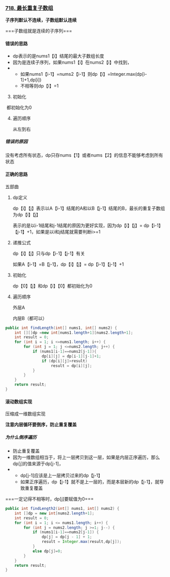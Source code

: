 ### [718. 最长重复子数组](https://leetcode-cn.com/problems/maximum-length-of-repeated-subarray/)

**子序列默认不连续，子数组默认连续**

===子数组就是连续的子序列===

#### 错误的思路

- dp表示的是nums1【i】结尾的最大子数组长度
- 因为是连续子序列，如果nums1【i】在nums2【i】中找到，
- - 如果nums1【i-1】=nums2【i-1】则dp【i】=Integer.max(dp[i-1]+1,dp[i])
  - 不相等则dp【i】=1

3. 初始化

​       都初始化为0

4. 遍历顺序

   从左到右

##### 错误的原因

没有考虑所有状态，dp只存nums【1】或者nums【2】的信息不能够考虑到所有状态



#### 正确的思路

五部曲

1. dp定义

   dp【i】【j】表示以A【i-1】结尾的A和以B【j-1】结尾的B，最长的重复子数组为dp【i】【j】

   表示的是以i-1结尾和j-1结尾的原因为更好实现，因为dp【i】【j】= dp【i-1】【j-1】+1，如果是以i和j结尾就需要判断i>=1

2. 递推公式

   dp【i】【j】只与dp【i-1】【j-1】有关

   如果A【i-1】=B【j-1】，dp【i】【j】= dp【i-1】【j-1】+1

3. 初始化

   dp【0】【j】和dp【i】【0】都初始化为0

4. 遍历顺序

   外层A

   内层B（都可以）

```java
public int findLength(int[] nums1, int[] nums2) {
    int [][]dp =new int[nums1.length+1][nums2.length+1];
    int result = 0;
    for (int i = 1; i <=nums1.length; i++) {
        for (int j = 1; j <=nums2.length; j++) {
            if (nums1[i-1]==nums2[j-1]){
                dp[i][j] = dp[i-1][j-1]+1;
                if (dp[i][j]>result)
                    result = dp[i][j];
            }
        }
    }
    return result;
}
```



#### 滚动数组实现

压缩成一维数组实现

**注意内层循环要倒序，防止重复覆盖**

##### 为什么倒序遍历

- 防止重复覆盖
- 因为一维数组相当于，将上一层拷贝到这一层，如果是内层正序遍历，那么dp[j]的值来源于dp[j-1]，
- - dp[j-1]应该是上一层拷贝过来的dp【j-1】
  - 如果正序遍历，dp【j-1】就不是上一层的，而是本层新的dp【j-1】，就导致重复覆盖

===一定记得不相等时，dp[j]要赋值为0===

```java
public int findLength2(int[] nums1, int[] nums2) {
    int []dp = new int[nums2.length+1];
    int result = 0;
    for (int i = 1; i <= nums1.length; i++) {
        for (int j = nums2.length; j >=1; j--) {
            if (nums1[i-1]==nums2[j-1]) {
                dp[j] = dp[j - 1] + 1;
                result = Integer.max(result,dp[j]);
            }
            else dp[j]=0;
        }
    }
    return result;
}
```

